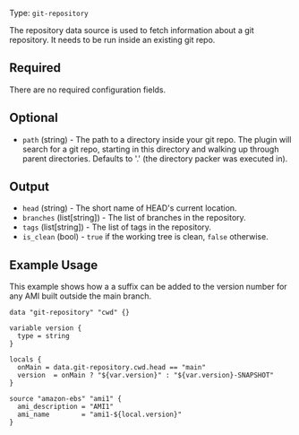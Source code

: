 Type: `git-repository`

The repository data source is used to fetch information about a git repository.
It needs to be run inside an existing git repo.


## Required

There are no required configuration fields.


## Optional

- `path` (string) - The path to a directory inside your git repo. The plugin will
search for a git repo, starting in this directory and walking up through
parent directories. Defaults to '.' (the directory packer was executed in).


## Output

- `head` (string) - The short name of HEAD's current location.
- `branches` (list[string]) - The list of branches in the repository.
- `tags` (list[string]) - The list of tags in the repository.
- `is_clean` (bool) - `true` if the working tree is clean, `false` otherwise.


## Example Usage

This example shows how a a suffix can be added to the version number
for any AMI built outside the main branch.

```hcl
data "git-repository" "cwd" {}

variable version {
  type = string
}

locals {
  onMain = data.git-repository.cwd.head == "main"
  version  = onMain ? "${var.version}" : "${var.version}-SNAPSHOT"
}

source "amazon-ebs" "ami1" {
  ami_description = "AMI1"
  ami_name        = "ami1-${local.version}"
}
```
